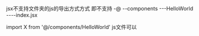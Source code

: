 jsx不支持文件夹的js的导出方式方式
即不支持
-@
--components
---HelloWorld
----index.jsx

import X from '@/components/HelloWorld'
js文件可以